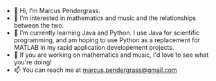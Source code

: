 - 👋 Hi, I’m Marcus Pendergrass.
- 👀 I’m interested in mathematics and music and the relationships between the two.
- 🌱 I’m currently learning Java and Python. I use Java for scientific programming, and am hoping to use Python as a replacement for MATLAB in my rapid application developement projects.
- 💞️ If you are working on mathematics and music, I'd love to see what you're doing!
- 📫 You can reach me at marcus.pendergrass@gmail.com

<!---
marcus-pendergrass/marcus-pendergrass is a ✨ special ✨ repository because its `README.md` (this file) appears on your GitHub profile.
You can click the Preview link to take a look at your changes.
--->
